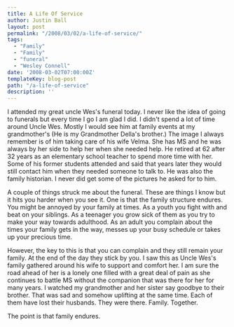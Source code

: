 ```yaml
---
title: A Life Of Service
author: Justin Ball
layout: post
permalink: "/2008/03/02/a-life-of-service/"
tags:
  - "Family"
  - "Family"
  - "funeral"
  - "Wesley Connell"
date: '2008-03-02T07:00:00Z'
templateKey: blog-post
path: "/a-life-of-service"
description: ''
---
```


I attended my great uncle Wes's funeral today. I never like the idea of going to funerals but every time I go I am glad I did. I didn't spend a lot of time around Uncle Wes. Mostly I would see him at family events at my grandmother's (He is my Grandmother Della's brother.) The image I always remember is of him taking care of his wife Velma. She has MS and he was always by her side to help her when she needed help. He retired at 62 after 32 years as an elementary school teacher to spend more time with her. Some of his former students attended and said that years later they would still contact him when they needed someone to talk to. He was also the family historian. I never did get some of the pictures he asked for to him.

A couple of things struck me about the funeral. These are things I know but it hits you harder when you see it. One is that the family structure endures. You might be annoyed by your family at times. As a youth you fight with and beat on your siblings. As a teenager you grow sick of them as you try to make your way towards adulthood. As an adult you complain about the times your family gets in the way, messes up your busy schedule or takes up your precious time.

However, the key to this is that you can complain and they still remain your family. At the end of the day they stick by you. I saw this as Uncle Wes's family gathered around his wife to support and comfort her. I am sure the road ahead of her is a lonely one filled with a great deal of pain as she continues to battle MS without the companion that was there for her for many years. I watched my grandmother and her sister say goodbye to their brother. That was sad and somehow uplifting at the same time. Each of them have lost their husbands. They were there. Family. Together.

The point is that family endures.
